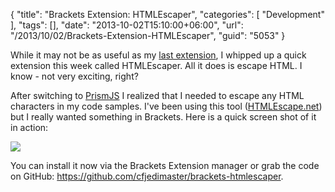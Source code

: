 {
	"title": "Brackets Extension: HTMLEscaper",
	"categories": [
		"Development"
	],
	"tags": [],
	"date": "2013-10-02T15:10:00+06:00",
	"url": "/2013/10/02/Brackets-Extension-HTMLEscaper",
	"guid": "5053"
}

<p>
While it may not be as useful as my <a href="http://www.raymondcamden.com/index.cfm/2013/9/27/I-know-what-Brackets-is-missing">last extension</a>, I whipped up a quick extension this week called HTMLEscaper. All it does is escape HTML. I know - not very exciting, right? 
</p>
<!--more-->
<p>
After switching to <a href="http://prismjs.com/">PrismJS</a> I realized that I needed to escape any HTML characters in my code samples. I've been using this tool (<a href="http://www.htmlescape.net/htmlescape_tool.html">HTMLEscape.net</a>) but I really wanted something in Brackets. Here is a quick screen shot of it in action:
</p>

<p>
<img src="http://static.raymondcamden.com/images/shot.jpg" />
</p>

<p>
You can install it now via the Brackets Extension manager or grab the code on GitHub: <a href="https://github.com/cfjedimaster/brackets-htmlescaper">https://github.com/cfjedimaster/brackets-htmlescaper</a>.
</p>